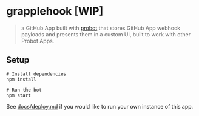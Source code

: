 # grapplehook [WIP]

> a GitHub App built with [probot](https://github.com/probot/probot) that stores GitHub App webhook payloads and presents them in a custom UI, built to work with other Probot Apps.

## Setup

```
# Install dependencies
npm install

# Run the bot
npm start
```

See [docs/deploy.md](docs/deploy.md) if you would like to run your own instance of this app.
